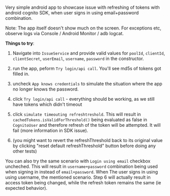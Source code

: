 Very simple android app to showcase issue with refreshing of tokens with android cognito SDK,
when user signs in using email+password combination.

Note: The app itself doesn't show much on the screen. For exceptions etc, observe logs via Console / Android Monitor / adb logcat.

**Things to try**:

1) Navigate into `IssueService` and provide valid values for `poolId`, `clientId`, `clientSecret`, `userEmail`, `username`, `password` in the constructor.

2) run the app, peform `Try login/api call`. You'll see md5s of tokens got filled in.

3) uncheck `App knows credentials` to simulate the situation where the app no longer knows the password.

4) click `Try login/api call` - everything should be working, as we still have tokens which didn't timeout

5) click `simulate timeouting refreshtreshold`. This will result in `cachedTokens.isValidForThreshold()`
   being evaluated as false in `CognitoUser` and therefore refresh of the token will be attempted. It will
   fail (more information in SDK issue).

6) (you might want to revert the refreshThreshold back to its original value by clicking "reset default refreshThreshold" button before doing any other tests)

You can also try the same scenario with `Login using email` checkbox uncheched. This will result in `username+password`
combination being used when signing in instead of `email+password`. When The user signs in using using username,
the mentioned scenario. Step 6 will actually result in access token being changed, while the refresh token remains the same (ie expected behavior).

